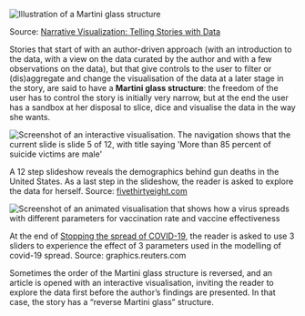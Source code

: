 <p class='center'>
<img src='Data%20story%20genres%20and%20structures%20854bd72307ad4dbda8a777a86347f3df/martini-glass.png' alt='Illustration of a Martini glass structure' class='max-400' />
</p>

Source: [Narrative Visualization: Telling Stories with Data](https://cpb-us-e1.wpmucdn.com/sites.northwestern.edu/dist/3/3481/files/2015/02/Narrative_Visualization.pdf)

Stories that start of with an author-driven approach (with an introduction to the data, with a view on the data curated by the author and with a few observations on the data), but that give controls to the user to filter or (dis)aggregate and change the visualisation of the data at a later stage in the story, are said to have a **Martini glass structure**: the freedom of the user has to control the story is initially very narrow, but at the end the user has a sandbox at her disposal to slice, dice and visualise the data in the way she wants.

![Screenshot of an interactive visualisation. The navigation shows that the current slide is slide 5 of 12, with title saying 'More than 85 percent of suicide victims are male'](Data%20story%20genres%20and%20structures%20854bd72307ad4dbda8a777a86347f3df/gun-deaths-fivethirtyeight.png)

A 12 step slideshow reveals the demographics behind gun deaths in the United States. As a last step in the slideshow, the reader is asked to explore the data for herself. Source: [fivethirtyeight.com](https://fivethirtyeight.com/features/gun-deaths/)

![Screenshot of an animated visualisation that shows how a virus spreads with different parameters for vaccination rate and vaccine effectiveness](Data%20story%20genres%20and%20structures%20854bd72307ad4dbda8a777a86347f3df/covid-spread-reuters.png)

At the end of [Stopping the spread of COVID-19](https://graphics.reuters.com/HEALTH-CORONAVIRUS/HERD%20IMMUNITY%20(EXPLAINER)/ygdvzmqqgpw/index.html), the reader is asked to use 3 sliders to experience the effect of 3 parameters used in the modelling of covid-19 spread. Source: graphics.reuters.com

Sometimes the order of the Martini glass structure is reversed, and an article is opened with an interactive visualisation, inviting the reader to explore the data first before the author’s findings are presented. In that case, the story has a “reverse Martini glass” structure.